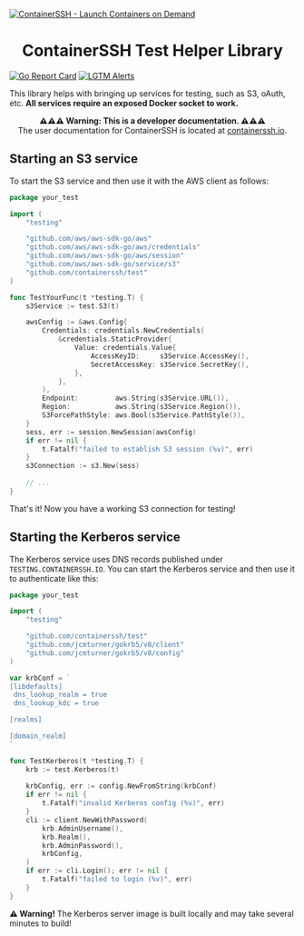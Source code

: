 [![ContainerSSH - Launch Containers on Demand](https://containerssh.github.io/images/logo-for-embedding.svg)](https://containerssh.io/)

<!--suppress HtmlDeprecatedAttribute -->
<h1 align="center">ContainerSSH Test Helper Library</h1>

[![Go Report Card](https://goreportcard.com/badge/github.com/containerssh/test?style=for-the-badge)](https://goreportcard.com/report/github.com/containerssh/test)
[![LGTM Alerts](https://img.shields.io/lgtm/alerts/github/ContainerSSH/test?style=for-the-badge)](https://lgtm.com/projects/g/ContainerSSH/test/)

This library helps with bringing up services for testing, such as S3, oAuth, etc. **All services require an exposed Docker socket to work.**

<p align="center"><strong>⚠⚠⚠ Warning: This is a developer documentation. ⚠⚠⚠</strong><br />The user documentation for ContainerSSH is located at <a href="https://containerssh.io">containerssh.io</a>.</p>

## Starting an S3 service

To start the S3 service and then use it with the AWS client as follows:

```go
package your_test

import (
	"testing"

	"github.com/aws/aws-sdk-go/aws"
	"github.com/aws/aws-sdk-go/aws/credentials"
	"github.com/aws/aws-sdk-go/aws/session"
	"github.com/aws/aws-sdk-go/service/s3"
	"github.com/containerssh/test"
)

func TestYourFunc(t *testing.T) {
	s3Service := test.S3(t)

	awsConfig := &aws.Config{
		Credentials: credentials.NewCredentials(
			&credentials.StaticProvider{
				Value: credentials.Value{
					AccessKeyID:     s3Service.AccessKey(),
					SecretAccessKey: s3Service.SecretKey(),
				},
			},
		),
		Endpoint:         aws.String(s3Service.URL()),
		Region:           aws.String(s3Service.Region()),
		S3ForcePathStyle: aws.Bool(s3Service.PathStyle()),
	}
	sess, err := session.NewSession(awsConfig)
	if err != nil {
		t.Fatalf("failed to establish S3 session (%v)", err)
	}
	s3Connection := s3.New(sess)
	
	// ...
}
```

That's it! Now you have a working S3 connection for testing!

## Starting the Kerberos service

The Kerberos service uses DNS records published under `TESTING.CONTAINERSSH.IO`. You can start the Kerberos service and then use it to authenticate like this:

```go
package your_test

import (
	"testing"

	"github.com/containerssh/test"
	"github.com/jcmturner/gokrb5/v8/client"
	"github.com/jcmturner/gokrb5/v8/config"
)

var krbConf = `
[libdefaults]
 dns_lookup_realm = true
 dns_lookup_kdc = true

[realms]

[domain_realm]
`

func TestKerberos(t *testing.T) {
	krb := test.Kerberos(t)
	
	krbConfig, err := config.NewFromString(krbConf)
	if err != nil {
		t.Fatalf("invalid Kerberos config (%v)", err)
    }
	cli := client.NewWithPassword(
		krb.AdminUsername(),
		krb.Realm(),
		krb.AdminPassword(),
		krbConfig,
    )
	if err := cli.Login(); err != nil {
		t.Fatalf("failed to login (%v)", err)
	}
}
```

**⚠️ Warning!** The Kerberos server image is built locally and may take several minutes to build!
